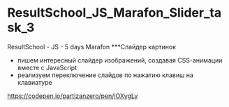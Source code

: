 # ResultSchool_JS_Marafon_Slider_task_3
ResultSchool - JS - 5 days Marafon
***Слайдер картинок
- пишем интересный слайдер изображений, создавая CSS-анимации вместе с JavaScript
- реализуем переключение слайдов по нажатию клавиш на клавиатуре

https://codepen.io/partizanzero/pen/jOXygLy
